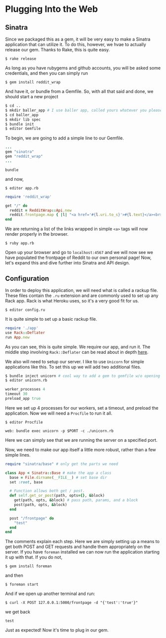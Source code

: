 # Plugging Into the Web

## Sinatra
Since we packaged this as a gem, it will be very easy to make a Sinatra application that can utilize it.
To do this, however, we hvae to actually release our gem. Thanks to Rake, this is quite easy.

`$ rake release`

As long as you have rubygems and github accounts, you will be asked some credentials, and then you can simply run

`$ gem install reddit_wrap`

And have it, or bundle from a Gemfile. So, with all that said and done, we should start a new project

```BASH
$ cd ..
$ mkdir baller_app # I use baller app, called yours whatever you please
$ cd baller_app
$ mkdir lib spec
$ bundle init
$ editor Gemfile
```
To begin, we are going to add a simple line to our Gemfile.

```RUBY
...
gem "sinatra"
gem "reddit_wrap"
...
```

`bundle`

and now,

`$ editor app.rb`

```RUBY
require 'reddit_wrap'

get "/" do
  reddit = RedditWrap::Api.new
  reddit.frontpage.map { |l| "<a href='#{l.uri.to_s}'>#{l.text}</a><br>" }
end
```
We are returning a list of the links wrapped in simple `<a>` tags will now render properly in the browser.

`$ ruby app.rb`

Open up your browser and go to `localhost:4567` and we will now see we have populated the frontpage
of Reddit to our own personal page! Now, let's expand this and dive further into Sinatra and API design.

## Configuration
In order to deploy this application, we will need what is called a rackup file. These files contain the `.ru` extension and are
commonly used to set up any Rack app. Rack is what Heroku uses, so it's a very good fit for us.

`$ editor config.ru`

It is quite simple to set up a basic rackup file.

```RUBY
require './app'
use Rack::Deflater
run App.new

```
As you can see, this is quite simple. We require our app, and run it. The middle step involving `Rack::Deflater` can be read about
in depth [here](https://robots.thoughtbot.com/content-compression-with-rack-deflater).


We also will need to setup our server. I like to use `Unicorn` for simple applications like this. To set this up we will add two
additional files.

```BASH
$ bundle inject unicorn # cool way to add a gem to gemfile w/o opening it
$ editor unicorn.rb
```

```RUBY
worker_processes 4
timeout 30
preload_app true
```
Here we set up 4 processes for our workers, set a timeout, and preload the application.
Now we will need a `Procfile` to run it all.

`$ editor Procfile`

```
web: bundle exec unicorn -p $PORT -c ./unicorn.rb
```

Here we can simply see that we are running the server on a specified port.

Now, we need to make our app itself a little more robust, rather than a few simple lines.

```RUBY
require "sinatra/base" # only get the parts we need

class App < Sinatra::Base # make the app a class
  base = File.dirname(__FILE__) # set base dir
  set :root, base

  # Function allows both get / post.
  def self.get_or_post(path, opts={}, &block)
    get(path, opts, &block) # pass path, params, and a block
    post(path, opts, &block)
  end   

  post "/frontpage" do
    "test"
  end
end

```

The comments explain each step. Here we are simply setting up a means to get both POST and GET requests and handle them appropriately
on the server. If you have `foreman` installed we can now run the application starting it up with that. If you do not,

`$ gem install foreman`

and then

`$ foreman start`

And if we open up another terminal and run:

`$ curl -X POST 127.0.0.1:5000/frontpage -d "{'test':'true'}"`

we get back

`test`

Just as expected! Now it's time to plug in our gem.
